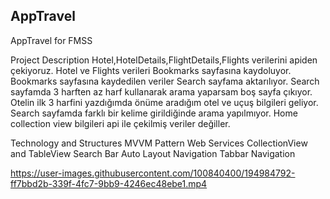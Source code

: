 ## AppTravel
AppTravel for FMSS

Project Description
Hotel,HotelDetails,FlightDetails,Flights verilerini apiden çekiyoruz.
Hotel ve Flights verileri Bookmarks sayfasına kaydoluyor.
Bookmarks sayfasına kaydedilen veriler Search sayfama aktarılıyor.
Search sayfamda 3 harften az harf kullanarak arama yaparsam boş sayfa çıkıyor.
Otelin ilk 3 harfini yazdığımda önüme aradığım otel ve uçuş bilgileri geliyor.
Search sayfamda farklı bir kelime girildiğinde arama yapılmıyor.
Home collection view bilgileri api ile çekilmiş veriler değiller. 

Technology and Structures
MVVM Pattern
Web Services
CollectionView and TableView
Search Bar
Auto Layout
Navigation
Tabbar Navigation


https://user-images.githubusercontent.com/100840400/194984792-ff7bbd2b-339f-4fc7-9bb9-4246ec48ebe1.mp4

